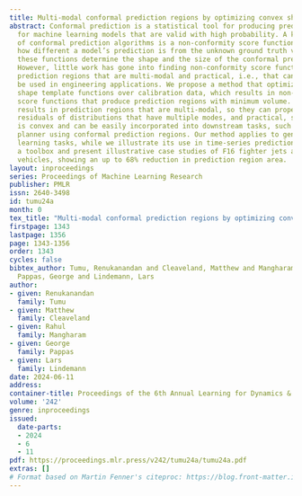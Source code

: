 ```yaml
---
title: Multi-modal conformal prediction regions by optimizing convex shape templates
abstract: Conformal prediction is a statistical tool for producing prediction regions
  for machine learning models that are valid with high probability. A key component
  of conformal prediction algorithms is a non-conformity score function that quantifies
  how different a model’s prediction is from the unknown ground truth value. Essentially,
  these functions determine the shape and the size of the conformal prediction regions.
  However, little work has gone into finding non-conformity score functions that produce
  prediction regions that are multi-modal and practical, i.e., that can efficiently
  be used in engineering applications. We propose a method that optimizes parameterized
  shape template functions over calibration data, which results in non-conformity
  score functions that produce prediction regions with minimum volume. Our approach
  results in prediction regions that are multi-modal, so they can properly capture
  residuals of distributions that have multiple modes, and practical, so each region
  is convex and can be easily incorporated into downstream tasks, such as a motion
  planner using conformal prediction regions. Our method applies to general supervised
  learning tasks, while we illustrate its use in time-series prediction. We provide
  a toolbox and present illustrative case studies of F16 fighter jets and autonomous
  vehicles, showing an up to 68% reduction in prediction region area.
layout: inproceedings
series: Proceedings of Machine Learning Research
publisher: PMLR
issn: 2640-3498
id: tumu24a
month: 0
tex_title: "Multi-modal conformal prediction regions by optimizing convex shape templates"
firstpage: 1343
lastpage: 1356
page: 1343-1356
order: 1343
cycles: false
bibtex_author: Tumu, Renukanandan and Cleaveland, Matthew and Mangharam, Rahul and
  Pappas, George and Lindemann, Lars
author:
- given: Renukanandan
  family: Tumu
- given: Matthew
  family: Cleaveland
- given: Rahul
  family: Mangharam
- given: George
  family: Pappas
- given: Lars
  family: Lindemann
date: 2024-06-11
address:
container-title: Proceedings of the 6th Annual Learning for Dynamics & Control Conference
volume: '242'
genre: inproceedings
issued:
  date-parts:
  - 2024
  - 6
  - 11
pdf: https://proceedings.mlr.press/v242/tumu24a/tumu24a.pdf
extras: []
# Format based on Martin Fenner's citeproc: https://blog.front-matter.io/posts/citeproc-yaml-for-bibliographies/
---
```

